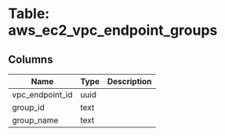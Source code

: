 
# Table: aws_ec2_vpc_endpoint_groups

## Columns
| Name        | Type           | Description  |
| ------------- | ------------- | -----  |
|vpc_endpoint_id|uuid||
|group_id|text||
|group_name|text||

